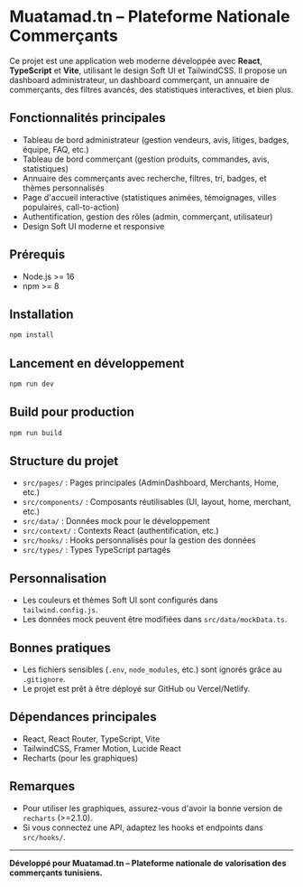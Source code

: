 # Muatamad.tn – Plateforme Nationale Commerçants

Ce projet est une application web moderne développée avec **React**, **TypeScript** et **Vite**, utilisant le design Soft UI et TailwindCSS. Il propose un dashboard administrateur, un dashboard commerçant, un annuaire de commerçants, des filtres avancés, des statistiques interactives, et bien plus.

## Fonctionnalités principales
- Tableau de bord administrateur (gestion vendeurs, avis, litiges, badges, équipe, FAQ, etc.)
- Tableau de bord commerçant (gestion produits, commandes, avis, statistiques)
- Annuaire des commerçants avec recherche, filtres, tri, badges, et thèmes personnalisés
- Page d'accueil interactive (statistiques animées, témoignages, villes populaires, call-to-action)
- Authentification, gestion des rôles (admin, commerçant, utilisateur)
- Design Soft UI moderne et responsive

## Prérequis
- Node.js >= 16
- npm >= 8

## Installation
```bash
npm install
```

## Lancement en développement
```bash
npm run dev
```

## Build pour production
```bash
npm run build
```

## Structure du projet
- `src/pages/` : Pages principales (AdminDashboard, Merchants, Home, etc.)
- `src/components/` : Composants réutilisables (UI, layout, home, merchant, etc.)
- `src/data/` : Données mock pour le développement
- `src/context/` : Contexts React (authentification, etc.)
- `src/hooks/` : Hooks personnalisés pour la gestion des données
- `src/types/` : Types TypeScript partagés

## Personnalisation
- Les couleurs et thèmes Soft UI sont configurés dans `tailwind.config.js`.
- Les données mock peuvent être modifiées dans `src/data/mockData.ts`.

## Bonnes pratiques
- Les fichiers sensibles (`.env`, `node_modules`, etc.) sont ignorés grâce au `.gitignore`.
- Le projet est prêt à être déployé sur GitHub ou Vercel/Netlify.

## Dépendances principales
- React, React Router, TypeScript, Vite
- TailwindCSS, Framer Motion, Lucide React
- Recharts (pour les graphiques)

## Remarques
- Pour utiliser les graphiques, assurez-vous d'avoir la bonne version de `recharts` (>=2.1.0).
- Si vous connectez une API, adaptez les hooks et endpoints dans `src/hooks/`.

---

**Développé pour Muatamad.tn – Plateforme nationale de valorisation des commerçants tunisiens.** 